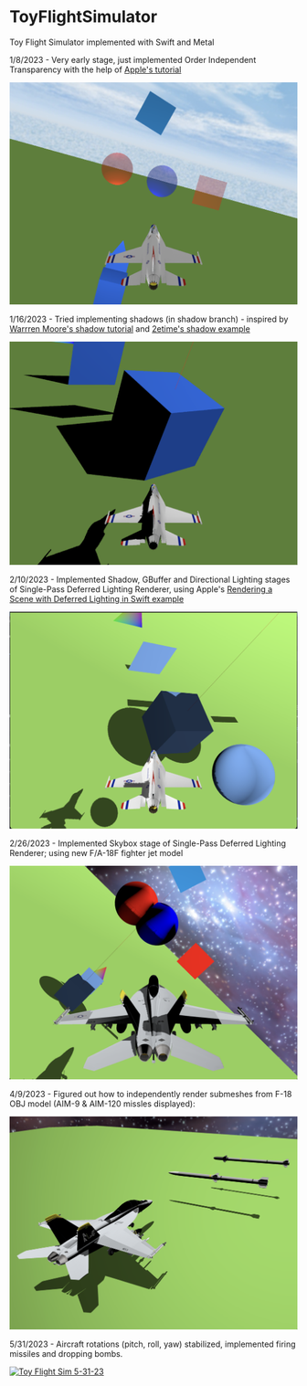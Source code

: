 # ToyFlightSimulator
Toy Flight Simulator implemented with Swift and Metal

1/8/2023 - Very early stage, just implemented Order Independent Transparency with the help of [Apple's tutorial](https://developer.apple.com/documentation/metal/metal_sample_code_library/implementing_order-independent_transparency_with_image_blocks)

![Toy Flight Sim](ToyFlightSim.png)


1/16/2023 - Tried implementing shadows (in shadow branch) - inspired by [Warrren Moore's shadow tutorial](https://medium.com/@warrenm/thirty-days-of-metal-day-19-directional-shadows-116cecbafcbb) and [2etime's shadow example](https://discord.com/channels/428977382515277824/428977382515277830/1059718599398404116)

![Shadows](TFSShadows.png)


2/10/2023 - Implemented Shadow, GBuffer and Directional Lighting stages of Single-Pass Deferred Lighting Renderer, using Apple's [Rendering a Scene with Deferred Lighting in Swift example](https://developer.apple.com/documentation/metal/metal_sample_code_library/rendering_a_scene_with_deferred_lighting_in_swift)

![Deferred Lighting with Shadows v1](TFSDeferredLightingShadows.png)


2/26/2023 - Implemented Skybox stage of Single-Pass Deferred Lighting Renderer; using new F/A-18F fighter jet model

![Skybox & F-18](SPDL.png)


4/9/2023 - Figured out how to independently render submeshes from F-18 OBJ model (AIM-9 & AIM-120 missles displayed):

![Missles](Missiles.png)


5/31/2023 - Aircraft rotations (pitch, roll, yaw) stabilized, implemented firing missiles and dropping bombs.

[![Toy Flight Sim 5-31-23](https://img.youtube.com/vi/CXxXFoxoLWA/maxresdefault.jpg)](https://www.youtube.com/watch?v=CXxXFoxoLWA)
